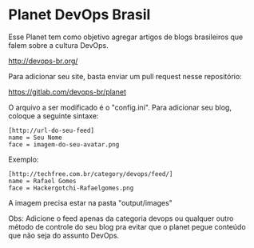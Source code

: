 # Planet DevOps Brasil

Esse Planet tem como objetivo agregar artigos de blogs brasileiros que falem sobre a cultura DevOps.

http://devops-br.org/

Para adicionar seu site, basta enviar um pull request nesse repositório:

https://gitlab.com/devops-br/planet

O arquivo a ser modificado é o "config.ini". Para adicionar seu blog, coloque a seguinte sintaxe:

```
[http://url-do-seu-feed]
name = Seu Nome
face = imagem-do-seu-avatar.png
```

Exemplo:

```
[http://techfree.com.br/category/devops/feed/]
name = Rafael Gomes
face = Hackergotchi-Rafaelgomes.png
```

A imagem precisa estar na pasta "output/images"

Obs: Adicione o feed apenas da categoria devops ou qualquer outro método de controle do seu blog pra evitar que o planet pegue conteúdo que não seja do assunto DevOps.